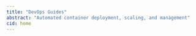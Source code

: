 ```yaml
---
title: "DevOps Guides"
abstract: "Automated container deployment, scaling, and management"
cid: home
---
```

